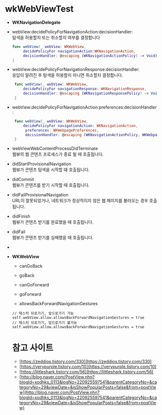 # wkWebViewTest

* **WKNavigationDelegate**

 - webView:decidePolicyForNavigationAction:decisionHandler:
	<br>
	탐색을 허용할지 또는 취소할지 여부를 결정합니다
	
   ```swift
   func webView(_ webView: WKWebView, 
   		decidePolicyFor navigationAction:WKNavigationAction, 
   		decisionHandler: @escaping (WKNavigationActionPolicy) -> Void) {
   }
   ```
 - webView:decidePolicyForNavigationResponse:decisionHandler:
   <br>
   응답이 알려진 후 탐색을 허용할지 아니면 취소할지 결정합니다.
   
   ```swift
    func webView(_ webView: WKWebView, 
    	decidePolicyFor navigationResponse: WKNavigationResponse, 
    	decisionHandler: @escaping (WKNavigationResponsePolicy) -> Void) {
    }
   ```   
 - webView:decidePolicyForNavigationAction:preferences:decisionHandler:
   <br>

   ```swift
    func webView(_ webView: WKWebView,
     	decidePolicyFor navigationAction: WKNavigationAction,
     	 preferences: WKWebpagePreferences, 
     	 decisionHandler: @escaping (WKNavigationActionPolicy, WKWebpagePreferences) -> Void) {
    }
   ```   
 - webViewWebContentProcessDidTerminate
   <br>웹뷰의 웹 콘텐츠 프로세스가 종료 될 때 호출됩니다.
 - didStartProvisionalNavigation
   <br>웹뷰가 콘텐츠 탐색을 시작할 떄 호출됩니다.
 - didCommit
   <br>웹뷰가 콘텐츠를 받기 시작할 때 호출됩니다.
 - didFailProvisionalNavigation
   <br>URL이 잘못되었거나, 네트워크가 정상적이지 않은 웹 페이지를 불러오는 경우 호출됩니다.
 - didFinish
    <br>웹뷰가 콘텐츠 받기를 완료했을 때 호출됩니다.
 - didFail
    <br>웹뷰가 콘텐츠 받기를 실패했을 때 호출됩니다.

-


 
* **WKWebView**
	- canGoBack
	
	- goBack
	  
	- canGoForward
	
	- goForward
	
	- allowsBackForwardNavigationGestures 
	
	```
	// 제스처 뒤로가기, 앞으로가기 가능
	self.webView.allow.allowsBackForwardNavigationGestures = true
	// 제스처 뒤로가기, 앞으로가기 불가능	
	self.webView.allow.allowsBackForwardNavigationGestures = true
	```
	
	
	
	
	# 참고 사이트
	
	 * [https://zeddios.tistory.com/330](https://zeddios.tistory.com/330)
	 * [https://verypurple.tistory.com/10](https://verypurple.tistory.com/10)
	 * [https://littleshark.tistory.com/56](https://littleshark.tistory.com/56)
	 * [http://blog.naver.com/PostView.nhn?blogId=xodhks_0113&logNo=220925597541&parentCategoryNo=&categoryNo=29&viewDate=&isShowPopularPosts=false&from=postView](http://blog.naver.com/PostView.nhn?blogId=xodhks_0113&logNo=220925597541&parentCategoryNo=&categoryNo=29&viewDate=&isShowPopularPosts=false&from=postView)
	